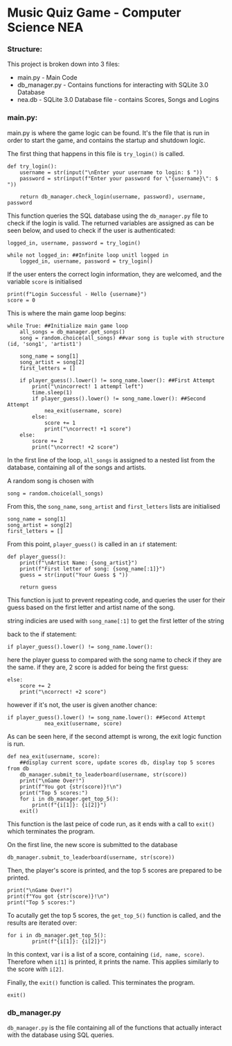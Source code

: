 # Music Quiz Game - Computer Science NEA

### Structure:

This project is broken down into 3 files:
* main.py - Main Code
* db_manager.py - Contains functions for interacting with SQLite 3.0 Database
* nea.db - SQLite 3.0 Database file - contains Scores, Songs and Logins

### main.py:

main.py is where the game logic can be found. It's the file that is run in order to start the game, and contains the startup and shutdown logic.

The first thing that happens in this file is `try_login()` is called.

```
def try_login():
    username = str(input("\nEnter your username to login: $ "))
    password = str(input(f"Enter your password for \"{username}\": $ "))

	return db_manager.check_login(username, password), username, password
```

This function queries the SQL database using the `db_manager.py` file to check if the login is valid. The returned variables are assigned as can be seen below, and used to check if the user is authenticated:

```
logged_in, username, password = try_login()

while not logged_in: ##Infinite loop unitl logged in
    logged_in, username, password = try_login()
```

If the user enters the correct login information, they are welcomed, and the variable `score` is initialised

```
print(f"Login Successful - Hello {username}")
score = 0
```

This is where the main game loop begins:

```
while True: ##Initialize main game loop
    all_songs = db_manager.get_songs()
    song = random.choice(all_songs) ##var song is tuple with structure (id, 'song1', 'artist1')

    song_name = song[1]
    song_artist = song[2]
    first_letters = []

    if player_guess().lower() != song_name.lower(): ##First Attempt
        print("\nincorrect! 1 attempt left")
        time.sleep(1)
        if player_guess().lower() != song_name.lower(): ##Second Attempt
            nea_exit(username, score)
        else:
            score += 1
            print("\ncorrect! +1 score")
    else:
        score += 2
        print("\ncorrect! +2 score")
```

In the first line of the loop, `all_songs` is assigned to a nested list from the database, containing all of the songs and artists.

A random song is chosen with 

```
song = random.choice(all_songs)
```

From this, the `song_name`, `song_artist` and `first_letters` lists are initialised

```
song_name = song[1]
song_artist = song[2]
first_letters = []
```

From this point, `player_guess()` is called in an `if` statement:

```
def player_guess():
    print(f"\nArtist Name: {song_artist}")
    print(f"First letter of song: {song_name[:1]}")
    guess = str(input("Your Guess $ "))

    return guess
```

This function is just to prevent repeating code, and queries the user for their guess based on the first letter and artist name of the song.

string indicies are used with `song_name[:1]` to get the first letter of the string

back to the if statement:

```
if player_guess().lower() != song_name.lower():
```

here the player guess to compared with the song name to check if they are the same.
if they are, 2 score is added for being the first guess:

```
else:
    score += 2
    print("\ncorrect! +2 score")
```

however if it's not, the user is given another chance:

```
if player_guess().lower() != song_name.lower(): ##Second Attempt
            nea_exit(username, score)
```

As can be seen here, if the second attempt is wrong, the exit logic function is run.

```
def nea_exit(username, score):
    ##display current score, update scores db, display top 5 scores from db
    db_manager.submit_to_leaderboard(username, str(score))
    print("\nGame Over!")
    print(f"You got {str(score)}!\n")
    print("Top 5 scores:")
    for i in db_manager.get_top_5():
        print(f"{i[1]}: {i[2]}")
    exit()
```

This function is the last peice of code run, as it ends with a call to `exit()` which terminates the program.

On the first line, the new score is submitted to the database

```
db_manager.submit_to_leaderboard(username, str(score))
```

Then, the player's score is printed, and the top 5 scores are prepared to be printed.

```
print("\nGame Over!")
print(f"You got {str(score)}!\n")
print("Top 5 scores:")
```

To acutally get the top 5 scores, the `get_top_5()` function is called, and the results are iterated over:

```
for i in db_manager.get_top_5():
        print(f"{i[1]}: {i[2]}")
```

In this context, var i is a list of a score, containing `(id, name, score)`. Therefore when `i[1]` is printed, it prints the name. This applies similarly to the score with `i[2]`.

Finally, the `exit()` function is called. This terminates the program.

```
exit()
```

### db_manager.py

`db_manager.py` is the file containing all of the functions that actually interact with the database using SQL queries.

